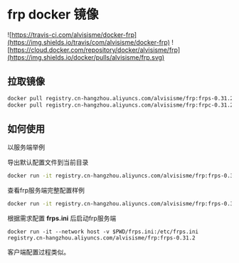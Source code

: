 # frp docker 镜像

![https://travis-ci.com/alvisisme/docker-frp](https://img.shields.io/travis/com/alvisisme/docker-frp)
![https://cloud.docker.com/repository/docker/alvisisme/frp](https://img.shields.io/docker/pulls/alvisisme/frp.svg)

## 拉取镜像

```bash
docker pull registry.cn-hangzhou.aliyuncs.com/alvisisme/frp:frps-0.31.2
docker pull registry.cn-hangzhou.aliyuncs.com/alvisisme/frp:frpc-0.31.2
```

## 如何使用

以服务端举例

导出默认配置文件到当前目录

```bash
docker run -it registry.cn-hangzhou.aliyuncs.com/alvisisme/frp:frps-0.31.2 cat /etc/frps.ini > frps.ini
```

查看frp服务端完整配置样例

```bash
docker run -it registry.cn-hangzhou.aliyuncs.com/alvisisme/frp:frps-0.31.2 cat /etc/frps_full.ini
```

根据需求配置 **frps.ini** 后启动frp服务端

```
docker run -it --network host -v $PWD/frps.ini:/etc/frps.ini registry.cn-hangzhou.aliyuncs.com/alvisisme/frp:frps-0.31.2
```

客户端配置过程类似。
